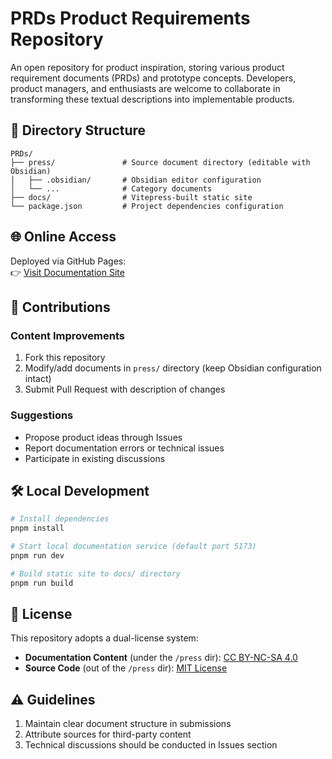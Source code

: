 # PRDs Product Requirements Repository

An open repository for product inspiration, storing various product requirement documents (PRDs) and prototype concepts. Developers, product managers, and enthusiasts are welcome to collaborate in transforming these textual descriptions into implementable products.

## 📂 Directory Structure

```
PRDs/
├── press/               # Source document directory (editable with Obsidian)
│   ├── .obsidian/       # Obsidian editor configuration
│   └── ...              # Category documents
├── docs/                # Vitepress-built static site
└── package.json         # Project dependencies configuration
```

## 🌐 Online Access

Deployed via GitHub Pages:  
👉 [Visit Documentation Site](https://lufbduk.github.io/PRDs)

## 🤝 Contributions

### Content Improvements
1. Fork this repository
2. Modify/add documents in `press/` directory (keep Obsidian configuration intact)
3. Submit Pull Request with description of changes

### Suggestions
- Propose product ideas through Issues
- Report documentation errors or technical issues
- Participate in existing discussions

## 🛠️ Local Development

```bash
# Install dependencies
pnpm install

# Start local documentation service (default port 5173)
pnpm run dev

# Build static site to docs/ directory
pnpm run build
```

## 📜 License

This repository adopts a dual-license system:
- **Documentation Content** (under the `/press` dir): [CC BY-NC-SA 4.0](https://creativecommons.org/licenses/by-nc-sa/4.0/deed.zh)
- **Source Code** (out of the `/press` dir): [MIT License](LICENSE-CODE)

## ⚠️ Guidelines
1. Maintain clear document structure in submissions
2. Attribute sources for third-party content
3. Technical discussions should be conducted in Issues section

